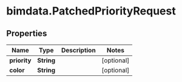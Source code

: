 # bimdata.PatchedPriorityRequest

## Properties

Name | Type | Description | Notes
------------ | ------------- | ------------- | -------------
**priority** | **String** |  | [optional] 
**color** | **String** |  | [optional] 


